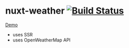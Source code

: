 # nuxt-weather [![Build Status](https://travis-ci.com/vladbu/nuxt-weather.svg?branch=master)](https://travis-ci.com/vladbu/nuxt-weather)

[Demo](https://vladbu.github.io/nuxt-weather/)

* uses SSR
* uses OpenWeatherMap API
